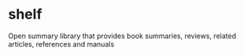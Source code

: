 # shelf
Open summary library that provides book summaries, reviews, related articles, references and manuals


